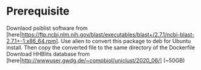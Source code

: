 # Prerequisite 

Downlaod psiblist software from [here|https://ftp.ncbi.nlm.nih.gov/blast/executables/blast+/2.7.1/ncbi-blast-2.7.1+-1.x86_64.rpm]. Use alien to convert this package to deb for Ubuntu install. Then copy the converted file to the same directory of the Dockerfile
Download HHBlits database from [here|http://wwwuser.gwdg.de/~compbiol/uniclust/2020_06/] (~50GB)
